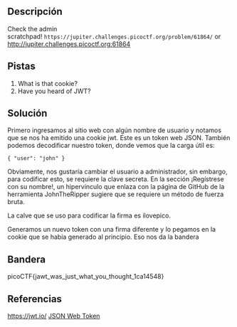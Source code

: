 ## Descripción
Check the admin scratchpad! `https://jupiter.challenges.picoctf.org/problem/61864/` or http://jupiter.challenges.picoctf.org:61864

## Pistas 
1. What is that cookie?
2. Have you heard of JWT?

## Solución
Primero ingresamos al sitio web con algún nombre de usuario y notamos que se nos ha emitido una cookie jwt. Este es un token web JSON. También podemos decodificar nuestro token, donde vemos que la carga útil es:
```
{ "user": "john" }
```
Obviamente, nos gustaría cambiar el usuario a administrador, sin embargo, para codificar esto, se requiere la clave secreta. En la sección ¡Regístrese con su nombre!, un hipervínculo que enlaza con la página de GitHub de la herramienta JohnTheRipper sugiere que se requiere un método de fuerza bruta. 

La calve que se uso para codificar la firma es ilovepico.

Generamos un nuevo token con una firma diferente y lo pegamos en la cookie que se había generado al principio. 
Eso nos da la bandera
## Bandera
picoCTF{jawt_was_just_what_you_thought_1ca14548}

## Referencias
https://jwt.io/
[JSON Web Token](https://es.wikipedia.org/wiki/JSON_Web_Token)
